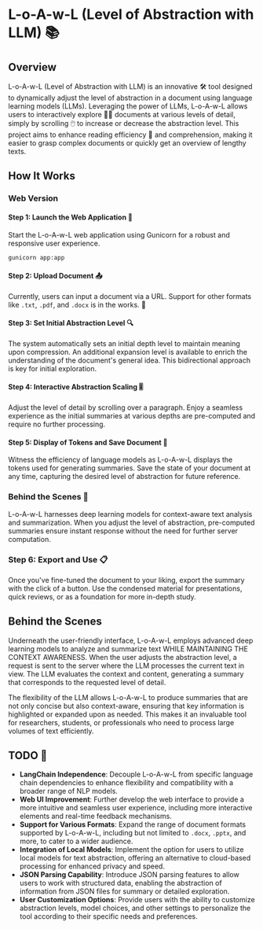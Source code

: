 # L-o-A-w-L (Level of Abstraction with LLM) 📚

## Overview
L-o-A-w-L (Level of Abstraction with LLM) is an innovative 🛠️ tool designed to dynamically adjust the level of abstraction in a document using language learning models (LLMs). Leveraging the power of LLMs, L-o-A-w-L allows users to interactively explore 🕵️‍♂️ documents at various levels of detail, simply by scrolling 🖱️ to increase or decrease the abstraction level. This project aims to enhance reading efficiency 🚀 and comprehension, making it easier to grasp complex documents or quickly get an overview of lengthy texts.

## How It Works

### Web Version

#### Step 1: Launch the Web Application 🚀
Start the L-o-A-w-L web application using Gunicorn for a robust and responsive user experience.


```bash
gunicorn app:app
```

#### Step 2: Upload Document 📤
Currently, users can input a document via a URL. Support for other formats like `.txt`, `.pdf`, and `.docx` is in the works. 🚧

#### Step 3: Set Initial Abstraction Level 🔍
The system automatically sets an initial depth level to maintain meaning upon compression. An additional expansion level is available to enrich the understanding of the document's general idea. This bidirectional approach is key for initial exploration.

#### Step 4: Interactive Abstraction Scaling 🎚️
Adjust the level of detail by scrolling over a paragraph. Enjoy a seamless experience as the initial summaries at various depths are pre-computed and require no further processing.

#### Step 5: Display of Tokens and Save Document 💾
Witness the efficiency of language models as L-o-A-w-L displays the tokens used for generating summaries. Save the state of your document at any time, capturing the desired level of abstraction for future reference.

### Behind the Scenes 🧠
L-o-A-w-L harnesses deep learning models for context-aware text analysis and summarization. When you adjust the level of abstraction, pre-computed summaries ensure instant response without the need for further server computation.

### Step 6: Export and Use 📋
Once you've fine-tuned the document to your liking, export the summary with the click of a button. Use the condensed material for presentations, quick reviews, or as a foundation for more in-depth study.


## Behind the Scenes
Underneath the user-friendly interface, L-o-A-w-L employs advanced deep learning models to analyze and summarize text WHILE MAINTAINING THE CONTEXT AWARENESS. When the user adjusts the abstraction level, a request is sent to the server where the LLM processes the current text in view. The LLM evaluates the context and content, generating a summary that corresponds to the requested level of detail.

The flexibility of the LLM allows L-o-A-w-L to produce summaries that are not only concise but also context-aware, ensuring that key information is highlighted or expanded upon as needed. This makes it an invaluable tool for researchers, students, or professionals who need to process large volumes of text efficiently.

## TODO 🚧

- **LangChain Independence**: Decouple L-o-A-w-L from specific language chain dependencies to enhance flexibility and compatibility with a broader range of NLP models.
- **Web UI Improvement**: Further develop the web interface to provide a more intuitive and seamless user experience, including more interactive elements and real-time feedback mechanisms.
- **Support for Various Formats**: Expand the range of document formats supported by L-o-A-w-L, including but not limited to `.docx`, `.pptx`, and more, to cater to a wider audience.
- **Integration of Local Models**: Implement the option for users to utilize local models for text abstraction, offering an alternative to cloud-based processing for enhanced privacy and speed.
- **JSON Parsing Capability**: Introduce JSON parsing features to allow users to work with structured data, enabling the abstraction of information from JSON files for summary or detailed exploration.
- **User Customization Options**: Provide users with the ability to customize abstraction levels, model choices, and other settings to personalize the tool according to their specific needs and preferences.

